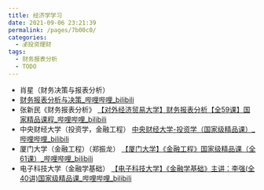 ```yaml
---
title: 经济学学习
date: 2021-09-06 23:21:39
permalink: /pages/7b00c0/
categories:
  - 💰投资理财
tags:
  - 财务报表分析
  - TODO
---
```

- 肖星（财务决策与报表分析）
- [财务报表分析与决策_哔哩哔哩_bilibili](https://www.bilibili.com/video/BV1354y1L7kg/)
- 张新民《财务报表分析》
  [【对外经济贸易大学】财务报表分析【全59课】国家精品课程_哔哩哔哩_bilibili](https://www.bilibili.com/video/BV17T4y1C7za/)
- 中央财经大学（投资学，金融工程）
  [中央财经大学-投资学（国家级精品课）_哔哩哔哩_bilibili](https://www.bilibili.com/video/BV1C4411X7zU/)
- 厦门大学（金融工程）（郑振龙）
  [【厦门大学】《金融工程》国家级精品课（全61课）_哔哩哔哩_bilibili](https://www.bilibili.com/video/BV1N3411Y7Z7/)
- 电子科技大学（金融学基础）
  [【电子科技大学】《金融学基础》主讲：李强(全40讲)国家级精品课_哔哩哔哩_bilibili](https://www.bilibili.com/video/av563310741/)